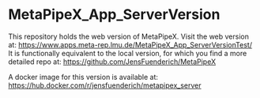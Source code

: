 # MetaPipeX_App_ServerVersion

This repository holds the web version of MetaPipeX. 
Visit the web version at: https://www.apps.meta-rep.lmu.de/MetaPipeX_App_ServerVersionTest/ 
It is functionally equivalent to the local version, for which you find a more detailed repo at: https://github.com/JensFuenderich/MetaPipeX 

A docker image for this version is available at: https://hub.docker.com/r/jensfuenderich/metapipex_server

